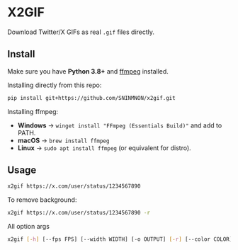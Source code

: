 # X2GIF

Download Twitter/X GIFs as real `.gif` files directly.

## Install

Make sure you have **Python 3.8+** and [ffmpeg](https://ffmpeg.org/) installed.

Installing directly from this repo:
```bash
pip install git+https://github.com/SNINMNON/x2gif.git
```

Installing ffmpeg:
- **Windows** → `winget install "FFmpeg (Essentials Build)"` and add to PATH.
- **macOS** → `brew install ffmpeg`
- **Linux** → `sudo apt install ffmpeg` (or equivalent for distro).

## Usage

```bash
x2gif https://x.com/user/status/1234567890
```

To remove background:
```bash
x2gif https://x.com/user/status/1234567890 -r
```

All option args
```bash
x2gif [-h] [--fps FPS] [--width WIDTH] [-o OUTPUT] [-r] [--color COLOR] [--similarity SIMILARITY] [--blend BLEND] url
```
